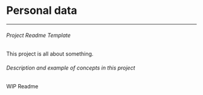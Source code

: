 # Personal data

---
###### Project Readme Template
This project is all about something.

###### Description and example of concepts in this project 

WIP Readme
